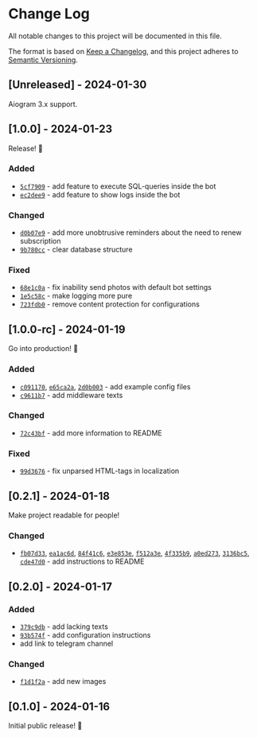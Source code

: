 # Change Log
All notable changes to this project will be documented in this file.

The format is based on [Keep a Changelog](https://keepachangelog.com/en/1.0.0/),
and this project adheres to [Semantic Versioning](https://semver.org/spec/v2.0.0.html).

## [Unreleased] - 2024-01-30
Aiogram 3.x support.

## [1.0.0] - 2024-01-23
Release! 🥂

### Added
- [`5cf7909`](https://github.com/exmanka/ksiVPN-telegram-bot/commit/5cf7909) - add feature to execute SQL-queries inside the bot
- [`ec2dee9`](https://github.com/exmanka/ksiVPN-telegram-bot/commit/ec2dee9) - add feature to show logs inside the bot

### Changed
- [`d0b07e9`](https://github.com/exmanka/ksiVPN-telegram-bot/commit/d0b07e9) - add more unobtrusive reminders about the need to renew subscription
- [`9b780cc`](https://github.com/exmanka/ksiVPN-telegram-bot/commit/9b780cc) - clear database structure

### Fixed
- [`68e1c0a`](https://github.com/exmanka/ksiVPN-telegram-bot/commit/68e1c0a) - fix inability send photos with default bot settings
- [`1e5c58c`](https://github.com/exmanka/ksiVPN-telegram-bot/commit/1e5c58c) - make logging more pure
- [`723fdb0`](https://github.com/exmanka/ksiVPN-telegram-bot/commit/723fdb0) - remove content protection for configurations


## [1.0.0-rc] - 2024-01-19
Go into production! 🎊

### Added
- [`c091170`](https://github.com/exmanka/ksiVPN-telegram-bot/commit/c091170), [`e65ca2a`](https://github.com/exmanka/ksiVPN-telegram-bot/commit/e65ca2a), [`2d0b003`](https://github.com/exmanka/ksiVPN-telegram-bot/commit/2d0b003) - add example config files
- [`c9611b7`](https://github.com/exmanka/ksiVPN-telegram-bot/commit/c9611b7) - add middleware texts

### Changed
- [`72c43bf`](https://github.com/exmanka/ksiVPN-telegram-bot/commit/72c43bf) - add more information to README

### Fixed
- [`99d3676`](https://github.com/exmanka/ksiVPN-telegram-bot/commit/99d3676) - fix unparsed HTML-tags in localization

## [0.2.1] - 2024-01-18
Make project readable for people!

### Changed
- [`fb07d33`](https://github.com/exmanka/ksiVPN-telegram-bot/commit/fb07d33), [`ea1ac6d`](https://github.com/exmanka/ksiVPN-telegram-bot/commit/ea1ac6d), [`84f41c6`](https://github.com/exmanka/ksiVPN-telegram-bot/commit/84f41c6), [`e3e853e`](https://github.com/exmanka/ksiVPN-telegram-bot/commit/e3e853e), [`f512a3e`](https://github.com/exmanka/ksiVPN-telegram-bot/commit/f512a3e), [`4f335b9`](https://github.com/exmanka/ksiVPN-telegram-bot/commit/4f335b9), [`a0ed273`](https://github.com/exmanka/ksiVPN-telegram-bot/commit/a0ed273), [`3136bc5`](https://github.com/exmanka/ksiVPN-telegram-bot/commit/3136bc5), [`cde47d0`](https://github.com/exmanka/ksiVPN-telegram-bot/commit/cde47d0) - add instructions to README

## [0.2.0] - 2024-01-17

### Added
- [`379c9db`](https://github.com/exmanka/ksiVPN-telegram-bot/commit/379c9db) - add lacking texts
- [`93b574f`](https://github.com/exmanka/ksiVPN-telegram-bot/commit/93b574f) - add configuration instructions
- add link to telegram channel

### Changed
- [`f1d1f2a`](https://github.com/exmanka/ksiVPN-telegram-bot/commit/f1d1f2a) - add new images

## [0.1.0] - 2024-01-16
Initial public release! 🎉
